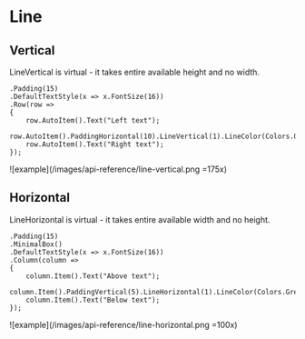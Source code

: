 # Line

## Vertical

LineVertical is virtual - it takes entire available height and no width.

```csharp{6}
.Padding(15)
.DefaultTextStyle(x => x.FontSize(16))
.Row(row =>
{
    row.AutoItem().Text("Left text");
    row.AutoItem().PaddingHorizontal(10).LineVertical(1).LineColor(Colors.Grey.Medium);
    row.AutoItem().Text("Right text");
});
```

![example](/images/api-reference/line-vertical.png =175x)

## Horizontal

LineHorizontal is virtual - it takes entire available width and no height.

```csharp{7}
.Padding(15)
.MinimalBox()
.DefaultTextStyle(x => x.FontSize(16))
.Column(column =>
{
    column.Item().Text("Above text");
    column.Item().PaddingVertical(5).LineHorizontal(1).LineColor(Colors.Grey.Medium);
    column.Item().Text("Below text");
});
```

![example](/images/api-reference/line-horizontal.png =100x)